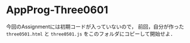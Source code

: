 # AppProg-Three0601

今回のAssignmentには初期コードが入っていないので，
前回，自分が作った `three0501.html` と `three0501.js` をこのフォルダにコピーして開始せよ．
